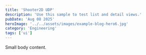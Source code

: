```yaml
---
title: 'Shooter2D UDP'
description: 'Use this sample to test list and detail views.'
pubDate: 'Aug 08 2025'
heroImage: '../../assets/images/example-blog-hero6.jpg'
category: 'Engineering'
tags: ['ui']
---
```


Small body content.


